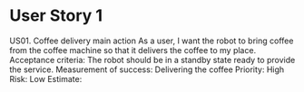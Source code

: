 # User Story 1

US01. Coffee delivery main action
As a user, I want the robot to bring coffee from the coffee machine so that it delivers the coffee to my place. 
Acceptance criteria: The robot should be in a standby state ready to provide the service.
Measurement of success: Delivering the coffee
Priority: High
Risk: Low
Estimate: